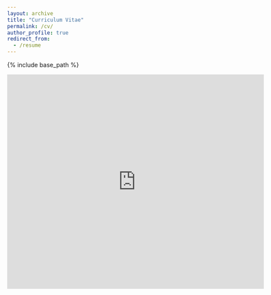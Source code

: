 ```yaml
---
layout: archive
title: "Curriculum Vitae"
permalink: /cv/
author_profile: true
redirect_from:
  - /resume
---
```


{% include base_path %}

<embed src="https://github.com/anthonyweidai/anthonyweidai.github.io/files/CV_WeiDAI.pdf" type="application/pdf" width="600px" height="500px" />